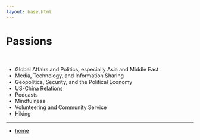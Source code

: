 ```yaml
---
layout: base.html
---
```


<h1>Passions</h1>
<br>
<ul><li>Global Affairs and Politics, especially Asia and Middle East
</li><li>Media, Technology, and Information Sharing
</li><li>Geopolitics, Security, and the Political Economy
</li><li>US-China Relations
</li><li>Podcasts
</li><li>Mindfulness
</li><li>Volunteering and Community Service
</li><li>Hiking
</li></ul>
<hr>
<ul><li><a href="/index.html">home</a>
</li></ul>
